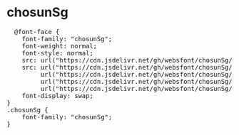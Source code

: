# chosunSg


<pre>
  @font-face {
    font-family: "chosunSg";
    font-weight: normal;
    font-style: normal;
    src: url("https://cdn.jsdelivr.net/gh/websfont/chosunSg/chosunSg.eot");
    src: url("https://cdn.jsdelivr.net/gh/websfont/chosunSg/chosunSg.eot?#iefix") format("embedded-opentype"),
         url("https://cdn.jsdelivr.net/gh/websfont/chosunSg/chosunSg.woff2") format("woff2"),
         url("https://cdn.jsdelivr.net/gh/websfont/chosunSg/chosunSg.woff") format("woff"),
         url("https://cdn.jsdelivr.net/gh/websfont/chosunSg/chosunSg.ttf") format("truetype");
    font-display: swap;
} 
.chosunSg {
    font-family: "chosunSg";
}
</pre>

